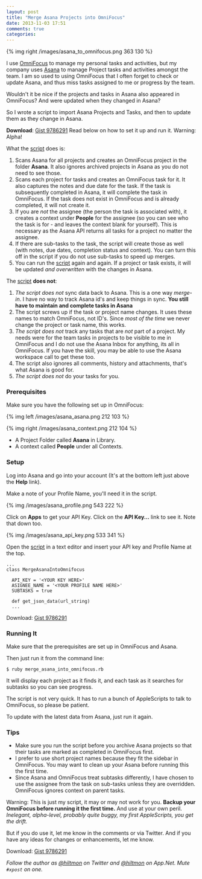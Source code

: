 ```yaml
---
layout: post
title: "Merge Asana Projects into OmniFocus"
date: 2013-11-03 17:51
comments: true
categories: 
---
```


{% img right /images/asana_to_omnifocus.png 363 130 %}

I use [OmniFocus](https://itunes.apple.com/us/app/omnifocus/id402835630?mt=12&uo=4&at=10l894) to manage my personal tasks and activities, but my company uses [Asana](https://asana.com/) to manage Project tasks and activities amongst the team. I am so used to using OmniFocus that I often forget to check or update Asana, and thus miss tasks assigned to me or progress by the team.

Wouldn't it be nice if the projects and tasks in Asana also appeared in OmniFocus? And were updated when they changed in Asana?

So I wrote a script to import Asana Projects and Tasks, and then to update them as they change in Asana.

**Download**: [Gist 9786291](https://gist.github.com/hiltmon/9786291) <span class="light">Read below on how to set it up and run it. Warning: Alpha!</span>

What the [script](https://gist.github.com/hiltmon/9786291) does is: 

1. Scans Asana for all projects and creates an OmniFocus project in the folder **Asana**. It also ignores archived projects in Asana as you do not need to see those.
2. Scans each project for tasks and creates an OmniFocus task for it. It also captures the notes and due date for the task. If the task is subsequently completed in Asana, it will complete the task in OmniFocus. If the task does not exist in OmniFocus and is already completed, it will not create it.
3. If you are *not* the assignee (the person the task is associated with), it creates a context under **People** for the assignee (so you can see who the task is for - and leaves the context blank for yourself). This is necessary as the Asana API returns all tasks for a project no matter the assignee.
4. If there are sub-tasks to the task, the script will create those as well (with notes, due dates, completion status and context). You can turn this off in the script if you do not use sub-tasks to speed up merges.
5. You can run the [script](https://gist.github.com/hiltmon/9786291) again and again. If a project or task exists, it will be updated *and overwritten* with the changes in Asana.

The [script](https://gist.github.com/hiltmon/9786291) **does not**:

1. *The script does not* sync data back to Asana. This is a one way *merge-in*. I have no way to track Asana id's and keep things in sync. **You still have to maintain and complete tasks in Asana**
2. The script screws up if the task or project name changes. It uses these names to match OmniFocus, not ID's. Since *most of the time* we never change the project or task name, this works.
3. *The script does not* track any tasks that are *not* part of a project. My needs were for the team tasks in projects to be visible to me in OmniFocus and I do not use the Asana Inbox for anything, its all in OmniFocus. <span class="light">If you have the skill, you may be able to use the Asana workspace call to get these too.</span>
4. The script also ignores all comments, history and attachments, that's what Asana is good for.
5. *The script does not* do your tasks for you.

### Prerequisites

Make sure you have the following set up in OmniFocus:

{% img left /images/asana_asana.png 212 103 %}

{% img right /images/asana_context.png 212 104 %}

* A Project Folder called **Asana** in Library.
* A context called **People** under all Contexts.

### Setup

Log into Asana and go into your account (It's at the bottom left just above the **Help** link).

Make a note of your Profile Name, you'll need it in the script.

{% img /images/asana_profile.png 543 222 %}

Click on **Apps** to get your API Key. Click on the **API Key...** link to see it. Note that down too.

{% img /images/asana_api_key.png 533 341 %}

Open the [script](https://gist.github.com/hiltmon/9786291) in a text editor and insert your API key and Profile Name at the top.

	...
	class MergeAsanaIntoOmnifocus
  
	  API_KEY = '<YOUR KEY HERE>'
	  ASIGNEE_NAME = '<YOUR PROFILE NAME HERE>'
	  SUBTASKS = true

	  def get_json_data(url_string)
	  ...

Download: [Gist 9786291](https://gist.github.com/hiltmon/9786291)

### Running It

Make sure that the prerequisites are set up in OmniFocus and Asana.

Then just run it from the command line:

	$ ruby merge_asana_into_omnifocus.rb
	
It will display each project as it finds it, and each task as it searches for subtasks so you can see progress.

The script is not very quick. It has to run a bunch of AppleScripts to talk to OmniFocus, so please be patient.

To update with the latest data from Asana, just run it again.

### Tips

* Make sure you run the script before you archive Asana projects so that their tasks are marked as completed in OmniFocus first.
* I prefer to use short project names because they fit the sidebar in OmniFocus. You may want to clean up your Asana before running this the first time.
* Since Asana and OmniFocus treat subtasks differently, I have chosen to use the assignee from the task on sub-tasks unless they are overridden. OmniFocus ignores context on parent tasks.

<span class="light">Warning: This is just my script, it may or may not work for you. **Backup your OmniFocus before running it the first time.** And use at your own peril. *Inelegant, alpha-level, probably quite buggy, my first AppleScripts, you get the drift.*</span>

But if you do use it, let me know in the comments or via Twitter. And if you have any ideas for changes or enhancements, let me know.

Download: [Gist 9786291](https://gist.github.com/hiltmon/9786291)

*Follow the author as [@hiltmon](http://twitter.com/hiltmon) on Twitter and [@hiltmon](http://alpha.app.net/hiltmon) on App.Net. Mute `#xpost` on one.*
